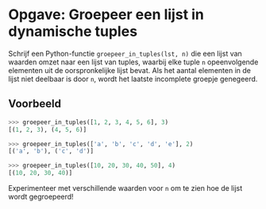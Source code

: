 # Opgave: Groepeer een lijst in dynamische tuples

Schrijf een Python-functie `groepeer_in_tuples(lst, n)` die een lijst van waarden omzet naar een lijst van tuples, waarbij elke tuple `n` opeenvolgende elementen uit de oorspronkelijke lijst bevat. Als het aantal elementen in de lijst niet deelbaar is door `n`, wordt het laatste incomplete groepje genegeerd.

## Voorbeeld

```python
>>> groepeer_in_tuples([1, 2, 3, 4, 5, 6], 3)
[(1, 2, 3), (4, 5, 6)]

>>> groepeer_in_tuples(['a', 'b', 'c', 'd', 'e'], 2)
[('a', 'b'), ('c', 'd')]

>>> groepeer_in_tuples([10, 20, 30, 40, 50], 4)
[(10, 20, 30, 40)]
```

Experimenteer met verschillende waarden voor `n` om te zien hoe de lijst wordt gegroepeerd!
